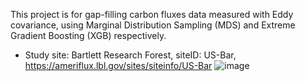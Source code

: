 This project is for gap-filling carbon fluxes data measured with Eddy covariance, using Marginal Distribution Sampling (MDS) and Extreme Gradient Boosting (XGB) respectively. 
- Study site: Bartlett Research Forest, siteID: US-Bar, https://ameriflux.lbl.gov/sites/siteinfo/US-Bar
![image](https://github.com/YujieLiu666/XGB_vs_MDS/assets/125097061/274e84a9-3658-4ebd-a313-54bd565fd4a3)

